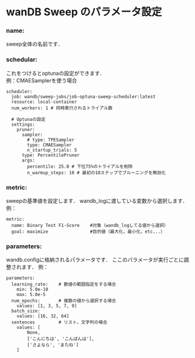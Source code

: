 # wanDB Sweep のパラメータ設定

### name:
sweep全体の名前です．

### schedular:
これをつけるとoptunaの設定ができます．  
例：CMAESamplerを使う場合
```
scheduler:
  job: wandb/sweep-jobs/job-optuna-sweep-scheduler:latest
  resource: local-container
  num_workers: 1 # 同時実行されるトライアル数

  # Optunaの設定
  settings:
    pruner:
      sampler:
        # type: TPESampler
        type: CMAESampler
        n_startup_trials: 5
      type: PercentilePruner
      args:
        percentile: 25.0 # 下位75%のトライアルを削除
        n_warmup_steps: 10 # 最初の10ステップでプルーニングを無効化
```

### metric:
sweepの基準値を設定します．
wandb_logに渡している変数から選択します．
例：
```
metric:
  name: Binary Test F1-Score    #対象（wandb_logしてる値から選択）
  goal: maximize                #目的値（最大化，最小化，etc...）
```

### parameters:
wandb.configに格納されるパラメータです．
ここのパラメータが実行ごとに調整されます．
例：
```
parameters:
  learning_rate:    # 数値の範囲指定をする場合
    min: 5.0e-10
    max: 5.0e-5
  num_epochs:       # 複数の値から選択する場合
    values: [1, 3, 5, 7, 9]
  batch_size:
    values: [16, 32, 64]
  sentences         # リスト，文字列の場合
    values: [
        None,
        ['こんにちは', 'こんばんは'],
        ['さよなら', 'またね']
    ]
```
